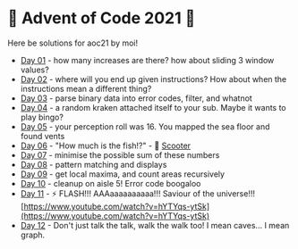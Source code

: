 # 🎄 Advent of Code 2021 🎄

Here be solutions for aoc21 by moi!

* [Day 01](day01/) - how many increases are there? how about sliding 3 window values?
* [Day 02](day02/) - where will you end up given instructions? How about when the instructions mean a different thing?
* [Day 03](day03/) - parse binary data into error codes, filter, and whatnot
* [Day 04](day04/) - a random kraken attached itself to your sub. Maybe it wants to play bingo?
* [Day 05](day05/) - your perception roll was 16. You mapped the sea floor and found vents
* [Day 06](day06/) - "How much is the fish!?" - 📼 [Scooter](https://www.youtube.com/watch?v=cbB3iGRHtqA)
* [Day 07](day07/) - minimise the possible sum of these numbers
* [Day 08](day08/) - pattern matching and displays
* [Day 09](day09/) - get local maxima, and count areas recursively
* [Day 10](day10/) - cleanup on aisle 5! Error code boogaloo
* [Day 11](day11/) - ⚡️ FLASH!!! AAAaaaaaaaaaa!!! Saviour of the
  universe!!! [https://www.youtube.com/watch?v=hYTYqs-ytSk](https://www.youtube.com/watch?v=hYTYqs-ytSk)
* [Day 12](day12/) - Don't just talk the talk, walk the walk too! I mean caves... I mean graph.
